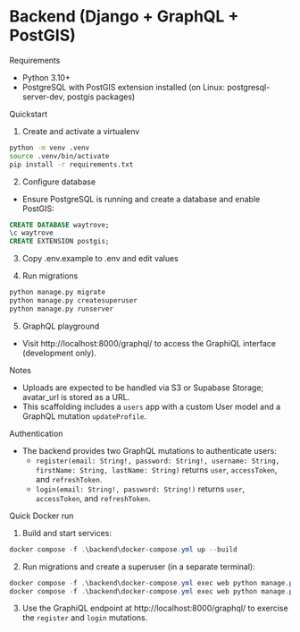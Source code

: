 # Backend (Django + GraphQL + PostGIS)

Requirements

- Python 3.10+
- PostgreSQL with PostGIS extension installed (on Linux: postgresql-server-dev, postgis packages)

Quickstart

1. Create and activate a virtualenv

```bash
python -m venv .venv
source .venv/bin/activate
pip install -r requirements.txt
```

2. Configure database

- Ensure PostgreSQL is running and create a database and enable PostGIS:

```sql
CREATE DATABASE waytrove;
\c waytrove
CREATE EXTENSION postgis;
```

3. Copy .env.example to .env and edit values

4. Run migrations

```bash
python manage.py migrate
python manage.py createsuperuser
python manage.py runserver
```

5. GraphQL playground

- Visit http://localhost:8000/graphql/ to access the GraphiQL interface (development only).

Notes

- Uploads are expected to be handled via S3 or Supabase Storage; avatar_url is stored as a URL.
- This scaffolding includes a `users` app with a custom User model and a GraphQL mutation
  `updateProfile`.

Authentication

- The backend provides two GraphQL mutations to authenticate users:
  - `register(email: String!, password: String!, username: String, firstName: String, lastName: String)`
    returns `user`, `accessToken`, and `refreshToken`.
  - `login(email: String!, password: String!)` returns `user`, `accessToken`, and `refreshToken`.

Quick Docker run

1. Build and start services:

```powershell
docker compose -f .\backend\docker-compose.yml up --build
```

2. Run migrations and create a superuser (in a separate terminal):

```powershell
docker compose -f .\backend\docker-compose.yml exec web python manage.py migrate
docker compose -f .\backend\docker-compose.yml exec web python manage.py createsuperuser
```

3. Use the GraphiQL endpoint at http://localhost:8000/graphql/ to exercise the `register` and
   `login` mutations.
